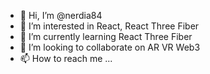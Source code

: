 - 👋 Hi, I’m @nerdia84
- 👀 I’m interested in React, React Three Fiber
- 🌱 I’m currently learning React Three Fiber
- 💞️ I’m looking to collaborate on AR VR Web3
- 📫 How to reach me ...

<!---
nerdia84/nerdia84 is a ✨ special ✨ repository because its `README.md` (this file) appears on your GitHub profile.
You can click the Preview link to take a look at your changes.
--->
